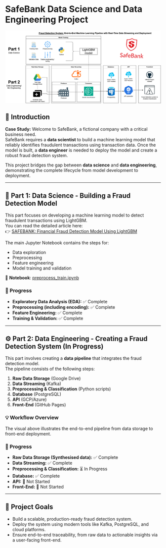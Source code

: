 # SafeBank Data Science and Data Engineering Project

![SafeBank Process](images/safebank_process.png)

## 📖 Introduction

**Case Study:** Welcome to SafeBank, a fictional company with a critical business need.  
SafeBank requires a **data scientist** to build a machine learning model that reliably identifies fraudulent transactions using transaction data. Once the model is built, a **data engineer** is needed to deploy the model and create a robust fraud detection system.  

This project bridges the gap between **data science** and **data engineering**, demonstrating the complete lifecycle from model development to deployment.

---

## 🔎 Part 1: Data Science - Building a Fraud Detection Model

This part focuses on developing a machine learning model to detect fraudulent transactions using LightGBM.  
You can read the detailed article here:  
👉 [SAFEBANK: Financial Fraud Detection Model Using LightGBM](https://oliver-norton.github.io/online-cv/projects/safe_bank.html)

The main Jupyter Notebook contains the steps for:
- Data exploration
- Preprocessing
- Feature engineering
- Model training and validation  

📂 **Notebook**: [preprocess_train.ipynb](https://github.com/oliver-norton/SafeBank/blob/main/1-model-training/classification_preprocessing/preprocess_train.ipynb)

### 🚦 Progress
- **Exploratory Data Analysis (EDA):** ✅ Complete  
- **Preprocessing (including encoding):** ✅ Complete  
- **Feature Engineering:** ✅ Complete  
- **Training & Validation:** ✅ Complete  

---

## ⚙️ Part 2: Data Engineering - Creating a Fraud Detection System (In Progress)

This part involves creating a **data pipeline** that integrates the fraud detection model.  
The pipeline consists of the following steps:

1. **Raw Data Storage** (Google Drive)  
2. **Data Streaming** (Kafka)  
3. **Preprocessing & Classification** (Python scripts)  
4. **Database** (PostgreSQL)  
5. **API** (GCP/Azure)  
6. **Front-End** (GitHub Pages)  

### 💡 Workflow Overview  
The visual above illustrates the end-to-end pipeline from data storage to front-end deployment.

### 🚦 Progress
- **Raw Data Storage (Synthesised data):** ✅ Complete  
- **Data Streaming:** ✅ Complete  
- **Preprocessing & Classification:** ⏳ In Progress  
- **Database:** ✅ Complete  
- **API:** 🚧 Not Started  
- **Front-End:** 🚧 Not Started  

---

## 🎯 Project Goals

- Build a scalable, production-ready fraud detection system.
- Deploy the system using modern tools like Kafka, PostgreSQL, and cloud platforms.
- Ensure end-to-end traceability, from raw data to actionable insights via a user-facing front-end.

